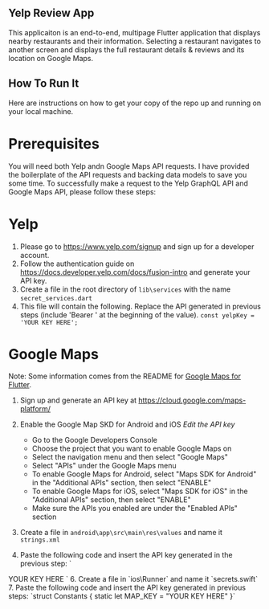 ## Yelp Review App

This applicaiton is an end-to-end, multipage Flutter application that displays nearby restaurants and their information. Selecting a restaurant navigates to another screen and displays the full restaurant details & reviews and its location on Google Maps.

## How To Run It
Here are instructions on how to get your copy of the repo up and running on your local machine.

# Prerequisites
You will need both Yelp andn Google Maps API requests.
I have provided the boilerplate of the API requests and backing data models to save you some time. To successfully make a request to the Yelp GraphQL API and Google Maps API, please follow these steps:

# Yelp
1. Please go to https://www.yelp.com/signup and sign up for a developer account.
2. Follow the authentication guide on https://docs.developer.yelp.com/docs/fusion-intro and generate your API key.
3. Create a file in the root directory of `lib\services` with the name `secret_services.dart`
4. This file will contain the following. Replace the API generated in previous steps (include 'Bearer ' at the beginning of the value).
`const yelpKey = 'YOUR KEY HERE';`

# Google Maps
Note: Some information comes from the README for [Google Maps for Flutter]([url](https://pub.dev/packages/google_maps_flutter)https://pub.dev/packages/google_maps_flutter).
1. Sign up and generate an API key at https://cloud.google.com/maps-platform/
2. Enable the Google Map SKD for Android and iOS
    _Edit the API key_

    - Go to the Google Developers Console
    - Choose the project that you want to enable Google Maps on
    - Select the navigation menu and then select "Google Maps"
    - Select "APIs" under the Google Maps menu
    - To enable Google Maps for Android, select "Maps SDK for Android" in the "Additional APIs" section, then select "ENABLE"
    - To enable Google Maps for iOS, select "Maps SDK for iOS" in the "Additional APIs" section, then select "ENABLE"
    - Make sure the APIs you enabled are under the "Enabled APIs" section
3. Create a file in `android\app\src\main\res\values` and name it `strings.xml`
4. Paste the following code and insert the API key generated in the previous step:
`<?xml version="1.0" encoding="utf-8"?>
<resources>
    <string name="MAPS_KEY">YOUR KEY HERE</string>
</resources>`
6. Create a file in `ios\Runner` and name it `secrets.swift`
7. Paste the following code and insert the API key generated in previous steps:
`struct Constants {
    static let MAP_KEY = "YOUR KEY HERE"
}`


